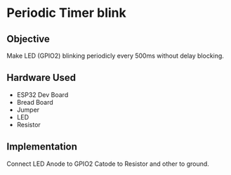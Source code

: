 # Periodic Timer blink

## Objective

Make LED (GPIO2) blinking periodicly every 500ms without delay blocking.

## Hardware Used
- ESP32 Dev Board
- Bread Board
- Jumper
- LED
- Resistor

## Implementation

Connect LED Anode to GPIO2 Catode to Resistor and other to ground.

